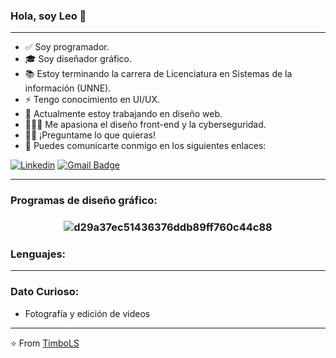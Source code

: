 ### Hola, soy Leo 👋 


---------------------------------------------------------------------------------------------------------------------------------------------------------------------------------

- ✅ Soy programador.
- 🎓 Soy diseñador gráfico.
- 📚 Estoy terminando la carrera de Licenciatura en Sistemas de la información (UNNE).
- ⚡ Tengo conocimiento en UI/UX.
- 🌱 Actualmente estoy trabajando en diseño web.
- 👨🏽‍💻  Me apasiona el diseño front-end y la cyberseguridad.
- 💪🏼 ¡Preguntame lo que quieras!
- 💬 Puedes comunicarte conmigo en los siguientes enlaces: 

[![Linkedin](https://img.shields.io/badge/-LinkedIn-blue?style=flat&logo=Linkedin&logoColor=white)](https://www.linkedin.com/in/sanchezleonardojf/)
[![Gmail Badge](https://img.shields.io/badge/-Gmail-c14438?style=flat-square&logo=Gmail&logoColor=white&link=mailto:dacelis0@misena.edu.co)](mailto:timbodg@gmail.com)

---------------------------------------------------------------------------------------------------------------------------------------------------------------------------------

### Programas de diseño gráfico:


<h3 align="center">
  
![d29a37ec51436376ddb89ff760c44c88](https://user-images.githubusercontent.com/77251553/104351833-aa37ea80-54e4-11eb-93cb-e91e5a7ef634.png)
</h3>


### Lenguajes:




---------------------------------------------------------------------------------------------------------------------------------------------------------------------------------

### Dato Curioso: 
- Fotografía y edición de videos
---------------------------------------------------------------------------------------------------------------------------------------------------------------------------------

⭐️ From [TimboLS](https://github.com/TimboLS)
